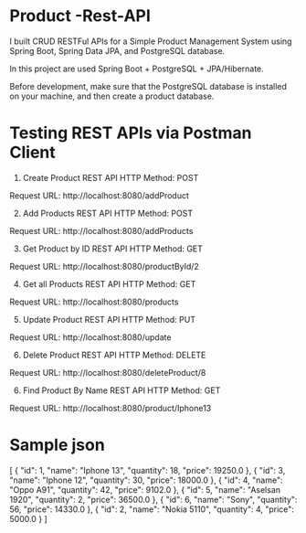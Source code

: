 # Product -Rest-API

I built CRUD RESTFul APIs for a Simple Product Management System using Spring Boot, Spring Data JPA, and PostgreSQL database.

In this project are used Spring Boot + PostgreSQL + JPA/Hibernate.

Before development, make sure that the PostgreSQL database is installed on your machine, and then  create  a product database.

# Testing REST APIs via Postman Client

1. Create Product REST API
HTTP Method: POST

Request URL: http://localhost:8080/addProduct

2. Add Products REST API
HTTP Method: POST

Request URL: http://localhost:8080/addProducts

3. Get Product by ID REST API
HTTP Method: GET 

Request URL: http://localhost:8080/productById/2

4. Get all Products REST API
HTTP Method: GET 

Request URL: http://localhost:8080/products

5. Update Product REST API
HTTP Method: PUT 

Request URL: http://localhost:8080/update

6. Delete Product REST API
HTTP Method: DELETE 

Request URL: http://localhost:8080/deleteProduct/8

6. Find Product By Name REST API
HTTP Method: GET 

Request URL: http://localhost:8080/product/Iphone13


# Sample json
[
    {
        "id": 1,
        "name": "Iphone 13",
        "quantity": 18,
        "price": 19250.0
    },
    {
        "id": 3,
        "name": "Iphone 12",
        "quantity": 30,
        "price": 18000.0
    },
    {
        "id": 4,
        "name": "Oppo A91",
        "quantity": 42,
        "price": 9102.0
    },
    {
        "id": 5,
        "name": "Aselsan 1920",
        "quantity": 2,
        "price": 36500.0
    },
    {
        "id": 6,
        "name": "Sony",
        "quantity": 56,
        "price": 14330.0
    },
    {
        "id": 2,
        "name": "Nokia 5110",
        "quantity": 4,
        "price": 5000.0
    }
]

